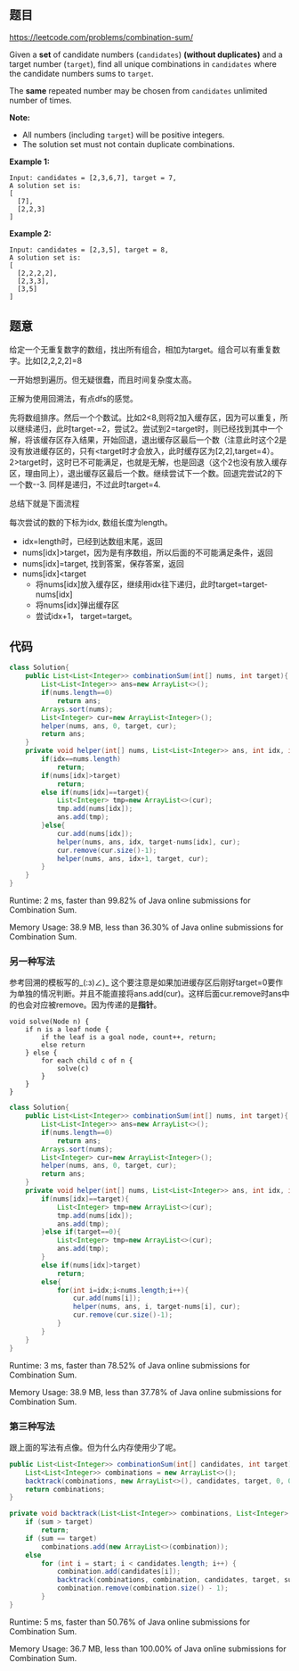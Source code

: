 ## 题目

https://leetcode.com/problems/combination-sum/

Given a **set** of candidate numbers (`candidates`) **(without duplicates)** and a target number (`target`), find all unique combinations in `candidates` where the candidate numbers sums to `target`.

The **same** repeated number may be chosen from `candidates` unlimited number of times.

**Note:**

- All numbers (including `target`) will be positive integers.
- The solution set must not contain duplicate combinations.

**Example 1:**

```
Input: candidates = [2,3,6,7], target = 7,
A solution set is:
[
  [7],
  [2,2,3]
]
```

**Example 2:**

```
Input: candidates = [2,3,5], target = 8,
A solution set is:
[
  [2,2,2,2],
  [2,3,3],
  [3,5]
]
```



## 题意

给定一个无重复数字的数组，找出所有组合，相加为target。组合可以有重复数字。比如[2,2,2,2]=8

一开始想到遍历。但无疑很蠢，而且时间复杂度太高。

正解为使用回溯法，有点dfs的感觉。

先将数组排序。然后一个个数试。比如2<8,则将2加入缓存区，因为可以重复，所以继续递归，此时target-=2，尝试2。尝试到2=target时，则已经找到其中一个解，将该缓存区存入结果，开始回退，退出缓存区最后一个数（注意此时这个2是没有放进缓存区的，只有<target时才会放入，此时缓存区为[2,2],target=4）。2>target时，这时已不可能满足，也就是无解，也是回退（这个2也没有放入缓存区，理由同上），退出缓存区最后一个数。继续尝试下一个数。回退完尝试2的下一个数--3. 同样是递归，不过此时target=4.

总结下就是下面流程

每次尝试的数的下标为idx, 数组长度为length。

- idx=length时，已经到达数组末尾，返回
- nums[idx]>target，因为是有序数组，所以后面的不可能满足条件，返回
- nums[idx]=target,  找到答案，保存答案，返回
- nums[idx]<target
  - 将nums[idx]放入缓存区，继续用idx往下递归，此时target=target-nums[idx]
  - 将nums[idx]弹出缓存区
  - 尝试idx+1， target=target。



## 代码

```java
class Solution{
    public List<List<Integer>> combinationSum(int[] nums, int target){
        List<List<Integer>> ans=new ArrayList<>();
        if(nums.length==0)
            return ans;
        Arrays.sort(nums);
        List<Integer> cur=new ArrayList<Integer>();
        helper(nums, ans, 0, target, cur);
        return ans;
    }
    private void helper(int[] nums, List<List<Integer>> ans, int idx, int target, List<Integer> cur){
        if(idx==nums.length)
            return;
        if(nums[idx]>target)
            return;
        else if(nums[idx]==target){
            List<Integer> tmp=new ArrayList<>(cur);
            tmp.add(nums[idx]);
            ans.add(tmp);
        }else{
            cur.add(nums[idx]);
            helper(nums, ans, idx, target-nums[idx], cur);
            cur.remove(cur.size()-1);
            helper(nums, ans, idx+1, target, cur);
        }
    }
}
```



Runtime: 2 ms, faster than 99.82% of Java online submissions for Combination Sum.

Memory Usage: 38.9 MB, less than 36.30% of Java online submissions for Combination Sum.



### 另一种写法

参考回溯的模板写的_(:з)∠)_  这个要注意是如果加进缓存区后刚好target=0要作为单独的情况判断。并且不能直接将ans.add(cur)。这样后面cur.remove时ans中的也会对应被remove。因为传递的是**指针**。

```
void solve(Node n) {
    if n is a leaf node {
        if the leaf is a goal node, count++, return;
        else return
    } else {
        for each child c of n {
            solve(c)
        }
    }
}
```



```java
class Solution{
    public List<List<Integer>> combinationSum(int[] nums, int target){
        List<List<Integer>> ans=new ArrayList<>();
        if(nums.length==0)
            return ans;
        Arrays.sort(nums);
        List<Integer> cur=new ArrayList<Integer>();
        helper(nums, ans, 0, target, cur);
        return ans;
    }
    private void helper(int[] nums, List<List<Integer>> ans, int idx, int target, List<Integer> cur){
        if(nums[idx]==target){
            List<Integer> tmp=new ArrayList<>(cur);
            tmp.add(nums[idx]);
            ans.add(tmp);
        }else if(target==0){
            List<Integer> tmp=new ArrayList<>(cur);
            ans.add(tmp);
        }
        else if(nums[idx]>target)
            return;
        else{
            for(int i=idx;i<nums.length;i++){
                cur.add(nums[i]);
                helper(nums, ans, i, target-nums[i], cur);
                cur.remove(cur.size()-1);
            }
        }
    }
}
```

Runtime: 3 ms, faster than 78.52% of Java online submissions for Combination Sum.

Memory Usage: 38.9 MB, less than 37.78% of Java online submissions for Combination Sum.



### 第三种写法

跟上面的写法有点像。但为什么内存使用少了呢。

```java
public List<List<Integer>> combinationSum(int[] candidates, int target) {
	List<List<Integer>> combinations = new ArrayList<>();
	backtrack(combinations, new ArrayList<>(), candidates, target, 0, 0);
	return combinations;
}

private void backtrack(List<List<Integer>> combinations, List<Integer> combination, int[] candidates, int target, int sum, int start) {
	if (sum > target)
		return;
	if (sum == target) 
		combinations.add(new ArrayList<>(combination));
	else 
		for (int i = start; i < candidates.length; i++) {
			combination.add(candidates[i]);
			backtrack(combinations, combination, candidates, target, sum + candidates[i], i);
			combination.remove(combination.size() - 1);
		}
}

```

Runtime: 5 ms, faster than 50.76% of Java online submissions for Combination Sum.

Memory Usage: 36.7 MB, less than 100.00% of Java online submissions for Combination Sum.